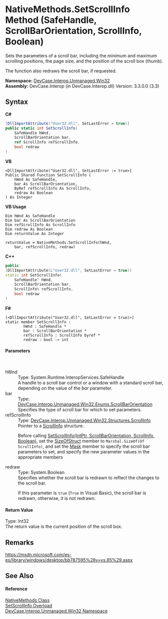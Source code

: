 # NativeMethods.SetScrollInfo Method (SafeHandle, ScrollBarOrientation, ScrollInfo, Boolean)
 

Sets the parameters of a scroll bar, including the minimum and maximum scrolling positions, the page size, and the position of the scroll box (thumb). 

 The function also redraws the scroll bar, if requested.

**Namespace:**&nbsp;<a href="N_DevCase_Interop_Unmanaged_Win32">DevCase.Interop.Unmanaged.Win32</a><br />**Assembly:**&nbsp;DevCase.Interop (in DevCase.Interop.dll) Version: 3.3.0.0 (3.3)

## Syntax

**C#**<br />
``` C#
[DllImportAttribute("User32.dll", SetLastError = true)]
public static int SetScrollInfo(
	SafeHandle hWnd,
	ScrollBarOrientation bar,
	ref ScrollInfo refScrollInfo,
	bool redraw
)
```

**VB**<br />
``` VB
<DllImportAttribute("User32.dll", SetLastError := true>]
Public Shared Function SetScrollInfo ( 
	hWnd As SafeHandle,
	bar As ScrollBarOrientation,
	ByRef refScrollInfo As ScrollInfo,
	redraw As Boolean
) As Integer
```

**VB Usage**<br />
``` VB Usage
Dim hWnd As SafeHandle
Dim bar As ScrollBarOrientation
Dim refScrollInfo As ScrollInfo
Dim redraw As Boolean
Dim returnValue As Integer

returnValue = NativeMethods.SetScrollInfo(hWnd, 
	bar, refScrollInfo, redraw)
```

**C++**<br />
``` C++
public:
[DllImportAttribute(L"User32.dll", SetLastError = true)]
static int SetScrollInfo(
	SafeHandle^ hWnd, 
	ScrollBarOrientation bar, 
	ScrollInfo% refScrollInfo, 
	bool redraw
)
```

**F#**<br />
``` F#
[<DllImportAttribute("User32.dll", SetLastError = true)>]
static member SetScrollInfo : 
        hWnd : SafeHandle * 
        bar : ScrollBarOrientation * 
        refScrollInfo : ScrollInfo byref * 
        redraw : bool -> int 

```


#### Parameters
&nbsp;<dl><dt>hWnd</dt><dd>Type: System.Runtime.InteropServices.SafeHandle<br />A handle to a scroll bar control or a window with a standard scroll bar, depending on the value of the *bar* parameter.</dd><dt>bar</dt><dd>Type: <a href="T_DevCase_Interop_Unmanaged_Win32_Enums_ScrollBarOrientation">DevCase.Interop.Unmanaged.Win32.Enums.ScrollBarOrientation</a><br />Specifies the type of scroll bar for which to set parameters.</dd><dt>refScrollInfo</dt><dd>Type: <a href="T_DevCase_Interop_Unmanaged_Win32_Structures_ScrollInfo">DevCase.Interop.Unmanaged.Win32.Structures.ScrollInfo</a><br />Pointer to a <a href="T_DevCase_Interop_Unmanaged_Win32_Structures_ScrollInfo">ScrollInfo</a> structure. 

 Before calling <a href="M_DevCase_Interop_Unmanaged_Win32_NativeMethods_SetScrollInfo">SetScrollInfo(IntPtr, ScrollBarOrientation, ScrollInfo, Boolean)</a>, set the <a href="F_DevCase_Interop_Unmanaged_Win32_Structures_ScrollInfo_SizeOfStruct">SizeOfStruct</a> member to `Marshal.SizeOf(Of ScrollInfo)`, and set the <a href="F_DevCase_Interop_Unmanaged_Win32_Structures_ScrollInfo_Mask">Mask</a> member to specify the scroll bar parameters to set, and specify the new parameter values in the appropriate members</dd><dt>redraw</dt><dd>Type: System.Boolean<br />Specifies whether the scroll bar is redrawn to reflect the changes to the scroll bar. 

 If this parameter is `true` (`True` in Visual Basic), the scroll bar is redrawn, otherwise, it is not redrawn.</dd></dl>

#### Return Value
Type: Int32<br />The return value is the current position of the scroll box.

## Remarks
<a href="https://msdn.microsoft.com/es-es/library/windows/desktop/bb787595%28v=vs.85%29.aspx" target="_blank">https://msdn.microsoft.com/es-es/library/windows/desktop/bb787595%28v=vs.85%29.aspx</a>

## See Also


#### Reference
<a href="T_DevCase_Interop_Unmanaged_Win32_NativeMethods">NativeMethods Class</a><br /><a href="Overload_DevCase_Interop_Unmanaged_Win32_NativeMethods_SetScrollInfo">SetScrollInfo Overload</a><br /><a href="N_DevCase_Interop_Unmanaged_Win32">DevCase.Interop.Unmanaged.Win32 Namespace</a><br />